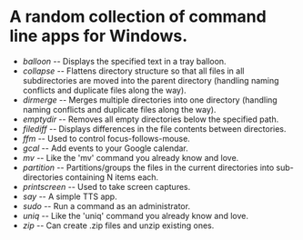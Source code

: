 A random collection of command line apps for Windows.
==========

* *balloon* -- Displays the specified text in a tray balloon.
* *collapse* -- Flattens directory structure so that all files in all subdirectories are moved into the parent directory (handling naming conflicts and duplicate files along the way).
* *dirmerge* -- Merges multiple directories into one directory (handling naming conflicts and duplicate files along the way).
* *emptydir* -- Removes all empty directories below the specified path.
* *filediff* -- Displays differences in the file contents between directories.
* *ffm* -- Used to control focus-follows-mouse.
* *gcal* -- Add events to your Google calendar.
* *mv* -- Like the 'mv' command you already know and love.
* *partition* -- Partitions/groups the files in the current directories into sub-directories containing N items each.
* *printscreen* -- Used to take screen captures.
* *say* -- A simple TTS app.
* *sudo* -- Run a command as an administrator.
* *uniq* -- Like the 'uniq' command you already know and love.
* *zip* -- Can create .zip files and unzip existing ones.
